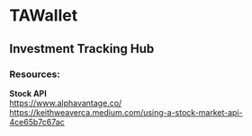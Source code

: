 # TAWallet
## Investment Tracking Hub

### Resources:
  **Stock API**<br>
  https://www.alphavantage.co/<br>
  https://keithweaverca.medium.com/using-a-stock-market-api-4ce65b7c67ac
